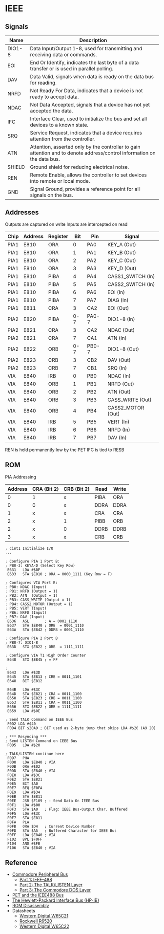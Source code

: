 # IEEE

## Signals

 Name | Description
------|------------
DIO1-8 | Data Input/Output 1-8, used for transmitting and receiving data or commands.
EOI  | End Or Identify, indicates the last byte of a data transfer or is used in parallel polling.
DAV  | Data Valid, signals when data is ready on the data bus for reading.
NRFD | Not Ready For Data, indicates that a device is not ready to accept data.
NDAC | Not Data Accepted, signals that a device has not yet accepted the data.
IFC  | Interface Clear, used to initialize the bus and set all devices to a known state.
SRQ  | Service Request, indicates that a device requires attention from the controller.
ATN  | Attention, asserted only by the controller to gain attention and to denote address/control information on the data bus.
SHIELD| Ground shield for reducing electrical noise.
REN  | Remote Enable, allows the controller to set devices into remote or local mode.
GND  | Signal Ground, provides a reference point for all signals on the bus.

## Addresses

Outputs are captured on write
Inputs are intercepted on read

Chip | Address | Register | Bit | Pin   | Signal
-----|---------|----------|-----|-------|------------
PIA1 | E810    | ORA      |  0  | PA0   | KEY_A (Out)
PIA1 | E810    | ORA      |  1  | PA1   | KEY_B (Out)
PIA1 | E810    | ORA      |  2  | PA2   | KEY_C (Out)
PIA1 | E810    | ORA      |  3  | PA3   | KEY_D (Out)
PIA1 | E810    | PIBA     |  4  | PA4   | CASS1_SWITCH (In)
PIA1 | E810    | PIBA     |  5  | PA5   | CASS2_SWITCH (In)
PIA1 | E810    | PIBA     |  6  | PA6   | EOI (In)
PIA1 | E810    | PIBA     |  7  | PA7   | DIAG (In)
PIA1 | E811    | CRA      |  3  | CA2   | EOI (Out)
PIA2 | E820    | PIBA     | 0-7 | PA0-7 | DIO1-8 (In)
PIA2 | E821    | CRA      |  3  | CA2   | NDAC (Out)
PIA2 | E821    | CRA      |  7  | CA1   | ATN (In)
PIA2 | E822    | ORB      | 0-7 | PB0-7 | DIO1-8 (Out)
PIA2 | E823    | CRB      |  3  | CB2   | DAV (Out)
PIA2 | E823    | CRB      |  7  | CB1   | SRQ (In)
VIA  | E840    | IRB      |  0  | PB0   | NDAC (In)
VIA  | E840    | ORB      |  1  | PB1   | NRFD (Out)
VIA  | E840    | ORB      |  2  | PB2   | ATN (Out)
VIA  | E840    | ORB      |  3  | PB3   | CASS_WRITE (Out)
VIA  | E840    | ORB      |  4  | PB4   | CASS2_MOTOR (Out)
VIA  | E840    | IRB      |  5  | PB5   | VERT (In)
VIA  | E840    | IRB      |  6  | PB6   | NRFD (In)
VIA  | E840    | IRB      |  7  | PB7   | DAV (In)

REN is held permanently low by the PET
IFC is tied to RESB

## ROM

PIA Addressing

Address | CRA (Bit 2) | CRB (Bit 2) | Read | Write
--------|-------------|-------------|------|-------
0 | 1 | x | PIBA | ORA
0 | 0 | x | DDRA | DDRA
1 | x | x | CRA | CRA
2 | x | 1 | PIBB | ORB
2 | x | 0 | DDRB | DDRB
3 | x | x | CRB | CRB

```
; cint1 Initialize I/O
...

; Configure PIA 1 Port B:
; PB0-3: KEYA-D (Select Key Row)
 E631   LDA #$0F
 E633   STA $E810 ; ORA = 0000_1111 (Key Row = F)
 
; Configures VIA Port B:
; PB0: NDAC (Input)
; PB1: NRFD (Output = 1)
; PB2: ATN  (Output = 1)
; PB3: CASS_WRITE (Output = 1)
; PB4: CASS2_MOTOR (Output = 1)
; PB5: VERT (Input)
; PB6: NRFD (Input)
; PB7: DAV (Input)
 E636   ASL       ; A = 0001_1110
 E637   STA $E840 ; ORB  = 0001_1110
 E63A   STA $E842 ; DDRB = 0001_1110

; Configure PIA 2 Port B
; PB0-7: DIO1-8
 E63D   STX $E822 ; ORB  = 1111_1111

; Configure VIA T1 High Order Counter
 E640   STX $E845 ; = FF

; 
 E643   LDA #$3D
 E645   STA $E813 ; CRB = 0011_1101
 E648   BIT $E812

 E64B   LDA #$3C
 E64D   STA $E821 ; CRA = 0011_1100
 E650   STA $E823 ; CRB = 0011_1100
 E653   STA $E811 ; CRA = 0011_1100
 E656   STX $E822 ; ORB = 1111_1111
 E659   LDA #$0E

; Send TALK Command on IEEE Bus
 F0D2 LDA #$40
 F0D4 BIT $20A9 ; BIT used as 2-byte jump that skips LDA #$20 (A9 20)

; *** Resyncing ***
; Send LISTEN Command on IEEE Bus
 F0D5   LDA #$20

; TALK/LISTEN continue here
 F0D7   PHA
 F0D8   LDA $E840 ; VIA
 F0DB   ORA #$02
 F0DD   STA $E840 ; VIA
 F0E0   LDA #$3C
 F0E2   STA $E821
 F0E5   BIT $A0
 F0E7   BEQ $F0FA
 F0E9   LDA #$34
 F0EB   STA $E811
 F0EE   JSR $F109 ; - Send Data On IEEE Bus
 F0F1   LDA #$00
 F0F3   STA $A0   ; Flag: IEEE Bus-Output Char. Buffered
 F0F5   LDA #$3C
 F0F7   STA $E811
 F0FA   PLA
 F0FB   ORA $D4   ; Current Device Number
 F0FD   STA $A5   ; Buffered Character for IEEE Bus
 F0FF   LDA $E840 ; VIA
 F102   BPL $F0FF
 F104   AND #$FB
 F106   STA $E840 ; VIA
```

## Reference

* [Commodore Peripheral Bus](https://www.pagetable.com/?p=1018)
  * [Part 1: IEEE-488](https://www.pagetable.com/?p=1023)
  * [Part 2: The TALK/LISTEN Layer](https://www.pagetable.com/?p=1031)
  * [Part 3: The Commodore DOS Layer](https://www.pagetable.com/?p=1038)
* [PET and the IEEE488 Bus](http://www.primrosebank.net/computers/pet/documents/PET_and_the_IEEE488_Bus_text.pdf)
* [The Hewlett-Packard Interface Bus (HP-IB)](https://www.hp9845.net/9845/tutorials/hpib/)
* [ROM Disassembly](https://www.zimmers.net/anonftp/pub/cbm/src/pet/pet_rom4_disassembly.txt)
* Datasheets
  * [Western Digital W65C21](https://www.westerndesigncenter.com/wdc/documentation/w65c21.pdf)
  * [Rockwell R6520](http://archive.6502.org/datasheets/rockwell_r6520_pia.pdf)
  * [Western Digital W65C22](https://www.westerndesigncenter.com/wdc/documentation/w65c22.pdf)
